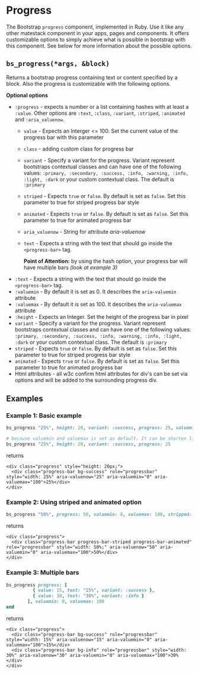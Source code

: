 # Progress

The Bootstrap `progress` component, implemented in Ruby. Use it like any other matestack component in your apps, pages and components. It offers customizable options to simply achieve what is possible in bootstrap with this component. See below for more information about the possible options.

## `bs_progress(*args, &block)`

Returns a bootstrap progress containing text or content specified by a block. Also the progress is customizable with the following options.

**Optional options**

* `:progress` - expects a number or a list containing hashes with at least a `:value`. Other options are `:text`, `:class`, `:variant`, `:striped`, `:animated` and `:aria_valuenow`.
  * `value` -  Expects an Interger &lt;= 100. Set the current value of the progress bar with this parameter
  * `class` - adding custom class for progress bar
  * `variant` - Specify a variant for the progress. Variant represent bootstraps contextual classes and can have one of the following values: `:primary, :secondary, :success, :info, :warning, :info, :light, :dark` or your custom contextual class. The default is `:primary`
  * `striped` - Expects `true` or `false`. By default is set as `false`. Set this parameter to true for striped progress bar style
  * `animated` - Expects `true` or `false`. By default is set as `false`. Set this parameter to true for animated progress bar
  * `aria_valuenow` - String for attribute _aria-valuenow_
  * `text` - Expects a string with the text that should go inside the `<progress-bar>` tag.

    **Point of Attention:** by using the hash option, your progress bar will have multiple bars _\(look at example 3\)_
* `:text` - Expects a string with the text that should go inside the `<progress-bar>` tag.  
* `:valuemin` - By default it is set as 0. It describes the `aria-valuemin` attribute  
* `:valuemax` - By default it is set as 100. It describes the `aria-valuemax` attribute  
* `:height` - Expects an Integer. Set the height of the progress bar in pixel  
* `variant` - Specify a variant for the progress. Variant represent bootstraps contextual classes and can have one of the following values: `:primary, :secondary, :success, :info, :warning, :info, :light, :dark` or your custom contextual class. The default is `:primary`  
* `striped` - Expects `true` or `false`. By default is set as `false`. Set this parameter to true for striped progress bar style  
* `animated` - Expects `true` or `false`. By default is set as `false`. Set this parameter to true for animated progress bar  
* Html attributes - all w3c confirm html attributes for div's can be set via options and will be added to the surrounding progress div.

## Examples

### Example 1: Basic example

```ruby
bs_progress "25%", height: 20, variant: :success, progress: 25, valuemin: 0, valuemax: 100

# because valuemin and valuemax is set as default. It can be shorten like this:
bs_progress "25%", height: 20, variant: :success, progress: 25
```

returns

```markup
<div class="progress" style="height: 20px;">
  <div class="progress-bar bg-success" role="progressbar" style="width: 25%" aria-valuenow="25" aria-valuemin="0" aria-valuemax="100">25%</div>
</div>
```

### Example 2: Using striped and animated option

```ruby
bs_progress "50%", progress: 50, valuemin: 0, valuemax: 100, stripped: true, animated: true
```

returns

```markup
<div class="progress">
  <div class="progress-bar progress-bar-striped progress-bar-animated" role="progressbar" style="width: 50%;" aria-valuenow="50" aria-valuemin="0" aria-valuemax="100">50%</div>
</div>
```

### Example 3: Multiple bars

```ruby
bs_progress progress: [
          { value: 15, text: "15%", variant: :success },
          { value: 30, text: "30%", variant: :info }
        ], valuemin: 0, valuemax: 100
end
```

returns

```markup
<div class="progress">
  <div class="progress-bar bg-success" role="progressbar" style="width: 15%" aria-valuenow="15" aria-valuemin="0" aria-valuemax="100">15%</div>
  <div class="progress-bar bg-info" role="progressbar" style="width: 30%" aria-valuenow="30" aria-valuemin="0" aria-valuemax="100">30%</div>
</div>
```
